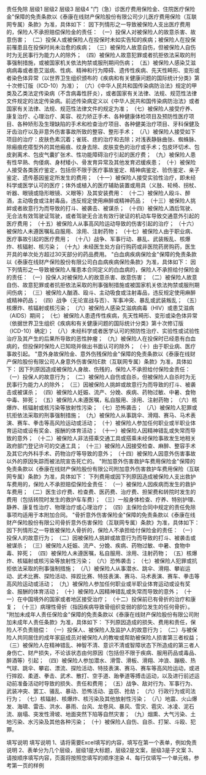 责任免除
	层级1	层级2	层级3	层级4
	"门（急）诊医疗费用保险金、住院医疗保险金"保障的免责条款以《泰康在线财产保险股份有限公司少儿医疗费用保险（互联网专属）条款》为准，具体如下：
		因下列情形之一导致被保险人支出医疗费用的，保险人不承担赔偿保险金的责任：
			（一）投保人对被保险人的故意杀害、故意伤害；
			（二）投保人或被保险人在投保时未如实告知的疾病；被保险人在投保前罹患且在投保时尚未治愈的疾病；
			（三）被保险人故意自伤，但被保险人自伤时为无民事行为能力人的除外；
			（四）被保险人故意犯罪或者抗拒依法采取的刑事强制措施，或被国家机关依法拘禁或服刑期间伤病；
			（五）被保险人感染艾滋病病毒或者患艾滋病、性病、精神和行为障碍、遗传性疾病、先天性畸形、变形或者染色体异常（以世界卫生组织颁布的《疾病和有关健康问题的国际统计分类》第十次修订版（ICD-10）为准）；
			（六）《中华人民共和国传染病防治法》规定的甲类及乙类法定传染病（不含病毒性肝炎），或者国家有关法律、法规、规范性法律文件规定的法定传染病。前述传染病定义以《中华人民共和国传染病防治法》或者国家有关法律、法规、规范性法律文件的规定为准；
			（七）被保险人接受疗养、康复治疗、心理治疗、美容、视力矫正手术、各种健康体检项目及预防性医疗项目、各种矫形及生理缺陷的手术和检查治疗项目、各种健美治疗项目、牙科保健及牙齿治疗以及非意外伤害事故所致的整容、整形手术；
			（八）被保险人接受如下项目的治疗：皮肤色素沉着；雀斑、痣的治疗和去除；对浅表静脉曲张、蜘蛛脉、除瘢痕疙瘩型外的其他瘢痕、纹身去除、皮肤变色的治疗或手术；包皮环切术、包皮剥离术、包皮气囊扩张术、性功能障碍治疗引起的医疗费；
			（九）被保险人患有性早熟、佝偻病、身材矮小、骨发育异常及其他发育迟缓疾患；
			（十）被保险人接受各类医疗鉴定，包括但不限于医疗事故鉴定、精神病鉴定、验伤鉴定、亲子鉴定、遗传基因鉴定所发生的费用；
			（十一）被保险人接受实验性治疗，即未经科学或医学认可的医疗；体外或植入的医疗辅助装置或用具（义肢、轮椅、拐杖、听器、眼镜或隐形眼镜、义眼等）及其安装费用：
			（十二）被保险人殴斗、醉酒，主动吸食或注射毒品，违反规定使用麻醉或精神药品；
			（十三）被保险人挑衅或者故意行为而导致的打斗、被袭击、被谋杀；
			（十四）被保险人酒后驾驶、无合法有效驾驶证驾驶，或者驾驶无合法有效行驶证的机动车导致交通意外引起的医疗费用；
			（十五）被保险人从事高风险运动导致的伤害引起的治疗；
			（十六）被保险人未遵医嘱私自服用、涂用、注射药物；
			（十七）被保险人由于职业病、医疗事故引起的医疗费用；
			（十八）战争、军事行动、暴乱、武装叛乱、核爆炸、核辐射、核污染；
			（十九）未经医生处方自行购药或非医院药房购药，医生开具的单次处方超过30天部分的药品费用。
	"白血病疾病保险金"保障的免责条款以《泰康在线财产保险股份有限公司白血病疾病保险条款》为准，具体如下：
		因下列情形之一导致被保险人罹患本合同定义的白血病的，保险人不承担给付保险金的责任：
			（一）投保人对被保险人的故意杀害、故意伤害；
			（二）被保险人故意自伤、故意犯罪或者抗拒依法采取的刑事强制措施或被国家机关依法拘禁或服刑期间伤病；
			（三）被保险人酗酒、殴斗、主动吸食或注射毒品，违反规定使用麻醉或精神药品；
			（四）战争（无论宣战与否）、军事冲突、暴乱或武装叛乱；
			（五）核爆炸、核辐射或核污染；
			（六）被保险人感染艾滋病病毒（HIV）或患艾滋病（AIDS）期间；
			（七）被保险人患遗传性疾病，先天性畸形、变形或染色体异常（依据世界卫生组织《疾病和有关健康问题的国际统计分类》第十次修订版（ICD-10）确定）；
			（八）未经科学或者医学认可的预防性治疗、实验性或试验性治疗及其产生的后果所导致的恶性肿瘤；
			（九）被保险人在投保时已经患有白血病的，但投保时保险人已知晓并做出书面认可的除外；
			（十）由于职业病、医疗事故引起。
	"意外身故保险金、意外伤残保险金"保障的免责条款以《泰康在线财产保险股份有限公司人身意外伤害保险E款（互联网专属）条款》为准，具体如下：
		因下列原因造成被保险人身故、伤残的，保险人不承担给付保险金责任：
			（一）投保人的故意行为；
			（二）被保险人自伤或自杀，但被保险人自杀时为无民事行为能力人的除外；
			（三）因被保险人挑衅或故意行为而导致的打斗、被袭击或被谋杀；
			（四）被保险人妊娠、流产、分娩、疾病、药物过敏、中暑、食物中毒、猝死；
			（五）被保险人未遵医嘱，私自服用、涂用、注射药物；
			（六）核爆炸、核辐射或核污染等放射性污染；
			（七）恐怖袭击；
			（八）被保险人犯罪或抗拒依法采取的刑事强制措施；
			（九）被保险人从事跳伞、滑翔、赛马、马术表演、赛车、拳击等高风险运动或活动；
			（十）被保险人参加任何职业或半职业体育运动或设有奖金、报酬的体育活动；
			（十一）被保险人因精神错乱或失常而导致的意外；
			（十二）被保险人非法搭乘交通工具或搭乘未经保险事故发生地相关政府部门登记许可的交通工具；
			（十三）被保险人因接受检查、麻醉、整容手术及其它内外科手术、药物治疗等导致的意外；
			（十四）被保险人因意外伤害事故以外的原因失踪而被法院宣告死亡的。
	"附加意外伤害救护车费用保险金"保障的免责条款以《泰康在线财产保险股份有限公司附加意外伤害救护车费用保险（互联网专属）条款》为准，具体如下：
		下列费用或因下列原因造成被保险人支出救护车费用的，保险人不承担赔偿保险金责任：
			（一）被保险人因疾病而发生的救护车费用；
			（二）医生诊疗费、检查费、医药费、治疗费、担架费和转院时发生的费用（包括转院时发生的救护车车费）；
			（三）一般身体检查、疗养、特别护理、静养、康复性治疗、物理治疗或心理治疗；
			（四）主保险合同中规定的责任免除事项均适用于本附加合同。
	"骨折意外伤害保险金"保障的免责条款以《泰康在线财产保险股份有限公司骨折意外伤害保险（互联网专属）条款》为准，具体如下：
		因下列情形之一导致被保险人骨折的，保险人不承担给付保险金的责任：
			（一）投保人的故意行为；
			（二）因被保险人挑衅或故意行为而导致的打斗、被袭击或被谋杀；
			（三）被保险人妊娠、流产、分娩、疾病、药物过敏、中暑、食物中毒、猝死；
			（四）被保险人未遵医嘱，私自服用、涂用、注射药物；
			（五）核爆炸、核辐射或核污染等放射性污染；
			（六）恐怖袭击；
			（七）被保险人犯罪或抗拒依法采取的刑事强制措施；
			（八）被保险人从事潜水、跳伞、滑翔、攀岩运动、武术比赛、探险活动、摔跤比赛、特技表演、赛马、马术表演、赛车、拳击等高风险运动或活动；
			（九）被保险人参加任何职业或半职业体育运动或设有奖金、报酬的体育活动；
			（十）被保险人因精神错乱或失常而导致的意外；
			（十一）在中国境外的国家或者地区接受治疗；
			（十二）投保前已有骨折的治疗和康复；
			（十三）病理性骨折（指因疾病导致骨组织变弱的部位发生的任何骨折）。
	"附加未成年人责任保险金"保障的免责条款以《泰康在线财产保险股份有限公司附加未成年人责任条款》为准，具体如下：
		下列原因造成的损失、费用和责任，保险人不负责赔偿：
			（一）投保人、被保险人及监护人的故意行为；
			（二）与被保险人共同居住的成年家庭成员对被保险人的教唆或帮助被保险人损害第三者权益；
			（三）被保险人在精神错乱、神智不清、意识不清或智障状态下所造成的第三者人身伤亡、财产损失，不论该状态由何原因（包括但不限于疾病、服用药品或毒品、醉酒等）引起；
			（四）被保险人参加潜水、滑雪、滑板、滑翔、冲浪、蹦极、热气球、跳伞、攀岩、漂流、探险活动、特技表演、赛马、赛车等高风险运动，或进行摔跤、柔道、拳击、武术、散打、空手道、跆拳道等搏击运动，以及进行前述运动前准备活动时导致的损失、责任和费用；
			（五）战争、敌对行为、军事行为、武装冲突、罢工、骚乱、暴动、恐怖活动、盗窃、抢劫；
			（六）行政行为或司法行为；
			（七）核辐射、核爆炸、核污染及其他放射性污染；
			（八）地震、火山爆发、海啸、雷击、洪水、暴雨、台风、龙卷风、暴风、雪灾、雹灾、冰凌、泥石流、崩塌、突发性滑坡、地面突然下陷等自然灾害；
			（九）烟熏、大气污染、土地污染、水污染及其他各种污染；
			（十）被保险人自伤、自杀、打架、斗殴、犯罪。





填写说明
	填写说明
	1、请将需要Excel填写的内容，填写在第一个表单，例如免责说明
	2、表单分为几个层级，层级1是大标题，层级2是文案，层级3是子文案
	3、请按顺序填写内容，页面将按照您填写的顺序渲染
	4、每行仅填写一个单元格，参考第一页的样例


